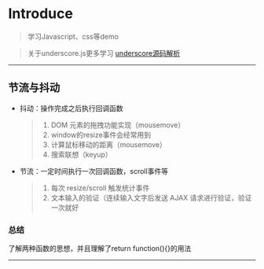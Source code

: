 # Introduce
>学习Javascript、css等demo

>关于underscore.js更多学习 [underscore源码解析](https://github.com/hanzichi/underscore-analysis)

----
## 节流与抖动

* 抖动：操作完成之后执行回调函数
    >1. DOM 元素的拖拽功能实现（mousemove）
    >2. window的resize事件会经常用到
    >3. 计算鼠标移动的距离（mousemove）
    >4. 搜索联想（keyup）
* 节流：一定时间执行一次回调函数，scroll事件等
    >1. 每次 resize/scroll 触发统计事件
    >2. 文本输入的验证（连续输入文字后发送 AJAX 请求进行验证，验证一次就好
### 总结

了解两种函数的思想，并且理解了return function(){}的用法

------



